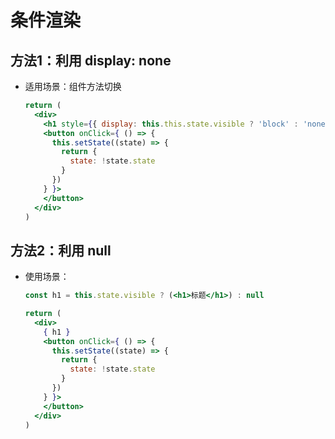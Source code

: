 # 条件渲染

## 方法1：利用 display: none

- 适用场景：组件方法切换

    ```jsx
    return (
      <div>
        <h1 style={{ display: this.this.state.visible ? 'block' : 'none' }} >标题</h1>
        <button onClick={ () => {
          this.setState((state) => {
            return {
              state: !state.state
            }
          })
        } }>
        </button>
      </div>
    )
    ```

## 方法2：利用 null

- 使用场景：

    ```jsx
    const h1 = this.state.visible ? (<h1>标题</h1>) : null

    return (
      <div>
        { h1 }
        <button onClick={ () => {
          this.setState((state) => {
            return {
              state: !state.state
            }
          })
        } }>
        </button>
      </div>
    )
    ```
